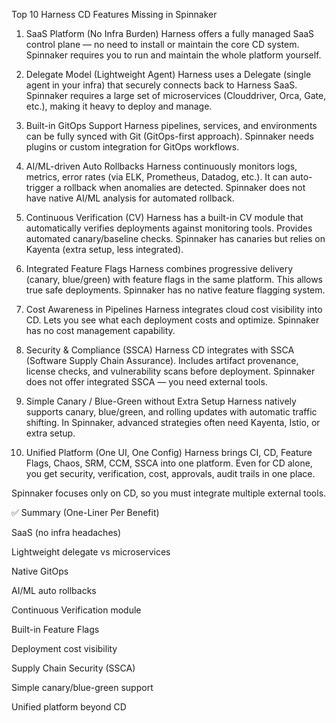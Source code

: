 
Top 10 Harness CD Features Missing in Spinnaker

1. SaaS Platform (No Infra Burden)
Harness offers a fully managed SaaS control plane — no need to install or maintain the core CD system.
Spinnaker requires you to run and maintain the whole platform yourself.

2. Delegate Model (Lightweight Agent)
Harness uses a Delegate (single agent in your infra) that securely connects back to Harness SaaS.
Spinnaker requires a large set of microservices (Clouddriver, Orca, Gate, etc.), making it heavy to deploy and manage.

3. Built-in GitOps Support
Harness pipelines, services, and environments can be fully synced with Git (GitOps-first approach).
Spinnaker needs plugins or custom integration for GitOps workflows.

4. AI/ML-driven Auto Rollbacks
Harness continuously monitors logs, metrics, error rates (via ELK, Prometheus, Datadog, etc.).
It can auto-trigger a rollback when anomalies are detected.
Spinnaker does not have native AI/ML analysis for automated rollback.

5. Continuous Verification (CV)
Harness has a built-in CV module that automatically verifies deployments against monitoring tools.
Provides automated canary/baseline checks.
Spinnaker has canaries but relies on Kayenta (extra setup, less integrated).

6. Integrated Feature Flags
Harness combines progressive delivery (canary, blue/green) with feature flags in the same platform.
This allows true safe deployments.
Spinnaker has no native feature flagging system.

7. Cost Awareness in Pipelines
Harness integrates cloud cost visibility into CD.
Lets you see what each deployment costs and optimize.
Spinnaker has no cost management capability.

8. Security & Compliance (SSCA)
Harness CD integrates with SSCA (Software Supply Chain Assurance).
Includes artifact provenance, license checks, and vulnerability scans before deployment.
Spinnaker does not offer integrated SSCA — you need external tools.

9. Simple Canary / Blue-Green without Extra Setup
Harness natively supports canary, blue/green, and rolling updates with automatic traffic shifting.
In Spinnaker, advanced strategies often need Kayenta, Istio, or extra setup.

10. Unified Platform (One UI, One Config)
Harness brings CI, CD, Feature Flags, Chaos, SRM, CCM, SSCA into one platform.
Even for CD alone, you get security, verification, cost, approvals, audit trails in one place.

Spinnaker focuses only on CD, so you must integrate multiple external tools.

✅ Summary (One-Liner Per Benefit)

SaaS (no infra headaches)

Lightweight delegate vs microservices

Native GitOps

AI/ML auto rollbacks

Continuous Verification module

Built-in Feature Flags

Deployment cost visibility

Supply Chain Security (SSCA)

Simple canary/blue-green support

Unified platform beyond CD

